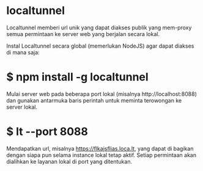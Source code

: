 # localtunnel
Localtunnel  memberi url unik yang dapat diakses publik yang  mem-proxy semua permintaan ke server web yang berjalan secara lokal.


Instal Localtunnel secara global (memerlukan NodeJS) agar dapat diakses di mana saja:

# $ npm install -g localtunnel	
Mulai server web pada beberapa port lokal (misalnya http://localhost:8088) dan gunakan antarmuka baris perintah untuk meminta terowongan ke server lokal.

# $ lt --port 8088	
Mendapatkan url, misalnya https://flkajsfljas.loca.lt, yang dapat di bagikan dengan siapa pun selama instance lokal tetap aktif. Setiap permintaan akan dialihkan ke layanan lokal di port yang ditentukan.
